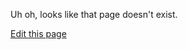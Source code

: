 Uh oh, looks like that page doesn't exist.

<a class="edit-link" href="https://github.com/wcarhart/wcarhart.github.io/blob/master/docs/_404.md" target="_blank"><i class="fas fa-edit"></i> Edit this page</a>